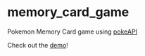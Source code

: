# memory_card_game

Pokemon Memory Card game using [pokeAPI](https://pokeapi.co/) 

Check out the [demo](https://memory-card-game-phi.vercel.app/)!
